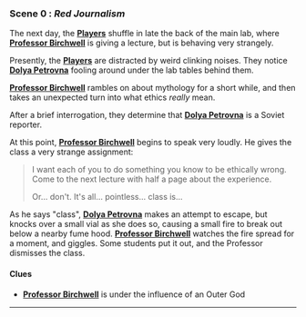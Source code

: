 
### Scene 0 : *Red Journalism* ###

The next day, the **[Players][]** shuffle in late the back of the main lab,
where **[Professor Birchwell][]** is giving a lecture, but is behaving very strangely.

Presently, the **[Players][]** are distracted by weird clinking noises.
They notice **[Dolya Petrovna][]** fooling around under the lab tables behind them.

**[Professor Birchwell][]** rambles on about mythology for a short while,
and then takes an unexpected turn into what ethics *really* mean.

After a brief interrogation, they determine that **[Dolya Petrovna][]** is a Soviet reporter.

At this point, **[Professor Birchwell][]** begins to speak very loudly.
He gives the class a very strange assignment:

> I want each of you to do something you know to be ethically wrong.
> Come to the next lecture with half a page about the experience.
>
> Or... don't. It's all... pointless... class is...

As he says "class", **[Dolya Petrovna][]** makes an attempt to escape,
but knocks over a small vial as she does so,
causing a small fire to break out below a nearby fume hood.
**[Professor Birchwell][]** watches the fire spread for a moment, and giggles.
Some students put it out, and the Professor dismisses the class.


#### Clues ####
- **[Professor Birchwell][]** is under the influence of an Outer God

---

[players]: <https://github.com/evan-erdos/trail-of-cthulhu/blob/master/outline/characters/players.md>
[professor birchwell]: <https://github.com/evan-erdos/trail-of-cthulhu/blob/master/outline/characters/birchwell.md>
[dolya petrovna]: <https://github.com/evan-erdos/trail-of-cthulhu/blob/master/outline/act-0/characters/dolya.md>

